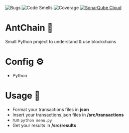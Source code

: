 ![Bugs](https://sonarcloud.io/api/project_badges/measure?project=MathieuAudibert_BlockChain&metric=bugs)
![Code Smells](https://sonarcloud.io/api/project_badges/measure?project=MathieuAudibert_BlockChain&metric=code_smells)
![Coverage](https://sonarcloud.io/api/project_badges/measure?project=MathieuAudibert_BlockChain&metric=coverage)
[![SonarQube Cloud](https://sonarcloud.io/images/project_badges/sonarcloud-highlight.svg)](https://sonarcloud.io/summary/new_code?id=MathieuAudibert_BlockChain)

# AntChain 🐜

Small Python project to understand & use blockchains

# Config ⚙️
- Python

# Usage 🧾
- Format your transactions files in **json**
- Insert your transactions.json files in **/src/transactions**
- run ```python menu.py ```
- Get your results in **/src/results**